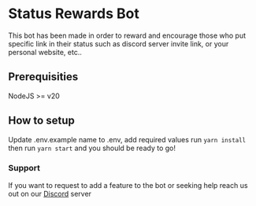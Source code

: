 # Status Rewards Bot

This bot has been made in order to reward and encourage those who put specific link in their status such as discord server invite link, or your personal website, etc..

## Prerequisities

NodeJS >= v20

## How to setup

Update .env.example name to .env, add required values
run `yarn install` then run `yarn start` and you should be ready to go!

### Support

If you want to request to add a feature to the bot or seeking help reach us out on our [Discord](https://discord.gg/xWhxnnndF4) server
